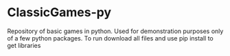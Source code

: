 # ClassicGames-py
Repository of basic games in python.
Used for demonstration purposes only of a few python packages.
To run download all files and use pip install to get libraries


